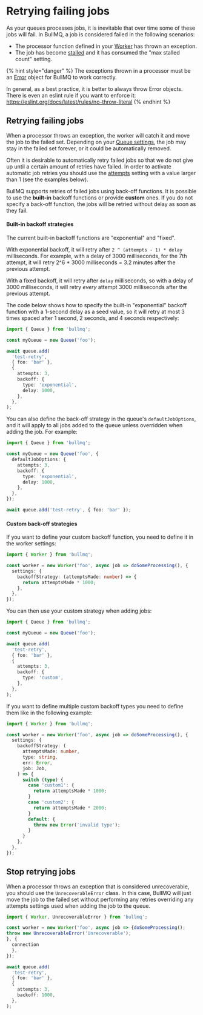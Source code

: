 # Retrying failing jobs

As your queues processes jobs, it is inevitable that over time some of these jobs will fail. In BullMQ, a job is considered failed in the following scenarios:

* The processor function defined in your [Worker](https://docs.bullmq.io/guide/workers) has thrown an exception.
* The job has become [stalled](https://docs.bullmq.io/guide/jobs/stalled) and it has consumed the "max stalled count" setting.

{% hint style="danger" %}
The exceptions thrown in a processor must be an [Error](https://nodejs.org/api/errors.html#class-error) object for BullMQ to work correctly.

In general, as a best practice, it is better to always throw Error objects. There is even an eslint rule if you want to enforce it: https://eslint.org/docs/latest/rules/no-throw-literal
{% endhint %}

## Retrying failing jobs

When a processor throws an exception, the worker will catch it and move the job to the failed set. Depending on your [Queue settings](https://docs.bullmq.io/guide/queues/auto-removal-of-jobs), the job may stay in the failed set forever, or it could be automatically removed.&#x20;

Often it is desirable to automatically retry failed jobs so that we do not give up until a certain amount of retries have failed. In order to activate automatic job retries you should use the [attempts](https://api.docs.bullmq.io/interfaces/v4.BaseJobOptions.html#attempts) setting with a value larger than 1 (see the examples below).

BullMQ supports retries of failed jobs using back-off functions. It is possible to use the **built-in** backoff functions or provide **custom** ones. If you do not specify a back-off function, the jobs will be retried without delay as soon as they fail.

#### Built-in backoff strategies

The current built-in backoff functions are "exponential" and "fixed".

With exponential backoff, it will retry after `2 ^ (attempts - 1) * delay` milliseconds. For example, with a delay of 3000 milliseconds, for the 7th attempt, it will retry 2^6 \* 3000 milliseconds = 3.2 minutes after the previous attempt.&#x20;

With a fixed backoff, it will retry after `delay` milliseconds, so with a delay of 3000 milliseconds, it will retry _every_ attempt 3000 milliseconds after the previous attempt.

The code below shows how to specify the built-in "exponential" backoff function with a 1-second delay as a seed value, so it will retry at most 3 times spaced after 1 second, 2 seconds, and 4 seconds respectively:

```typescript
import { Queue } from 'bullmq';

const myQueue = new Queue('foo');

await queue.add(
  'test-retry',
  { foo: 'bar' },
  {
    attempts: 3,
    backoff: {
      type: 'exponential',
      delay: 1000,
    },
  },
);
```

You can also define the back-off strategy in the queue's `defaultJobOptions`, and it will apply to all jobs added to the queue unless overridden when adding the job. For example:

```typescript
import { Queue } from 'bullmq';

const myQueue = new Queue('foo', {
  defaultJobOptions: {
    attempts: 3,
    backoff: {
      type: 'exponential',
      delay: 1000,
    },
  },
});

await queue.add('test-retry', { foo: 'bar' });
```

#### Custom back-off strategies

If you want to define your custom backoff function, you need to define it in the worker settings:

```typescript
import { Worker } from 'bullmq';

const worker = new Worker('foo', async job => doSomeProcessing(), {
  settings: {
    backoffStrategy: (attemptsMade: number) => {
      return attemptsMade * 1000;
    },
  },
});
```

You can then use your custom strategy when adding jobs:

```typescript
import { Queue } from 'bullmq';

const myQueue = new Queue('foo');

await queue.add(
  'test-retry',
  { foo: 'bar' },
  {
    attempts: 3,
    backoff: {
      type: 'custom',
    },
  },
);
```

If you want to define multiple custom backoff types you need to define them like in the following example:

```typescript
import { Worker } from 'bullmq';

const worker = new Worker('foo', async job => doSomeProcessing(), {
  settings: {
    backoffStrategy: (
      attemptsMade: number,
      type: string,
      err: Error,
      job: Job,
    ) => {
      switch (type) {
        case 'custom1': {
          return attemptsMade * 1000;
        }
        case 'custom2': {
          return attemptsMade * 2000;
        }
        default: {
          throw new Error('invalid type');
        }
      }
    },
  },
});
```

## Stop retrying jobs

When a processor throws an exception that is considered unrecoverable, you should use the `UnrecoverableError` class. In this case, BullMQ will just move the job to the failed set without performing any retries overriding any attempts settings used when adding the job to the queue.

```typescript
import { Worker, UnrecoverableError } from 'bullmq';

const worker = new Worker('foo', async job => {doSomeProcessing();
throw new UnrecoverableError('Unrecoverable');
}, {
  connection
  },
});

await queue.add(
  'test-retry',
  { foo: 'bar' },
  {
    attempts: 3,
    backoff: 1000,
  },
);
```
